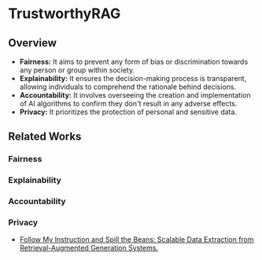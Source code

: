 # TrustworthyRAG

## Overview
- **Fairness:** It aims to prevent any form of bias or discrimination towards any person or group within society.
- **Explainability:** It ensures the decision-making process is transparent, allowing individuals to comprehend the rationale behind decisions.
- **Accountability:** It involves overseeing the creation and implementation of AI algorithms to confirm they don't result in any adverse effects.
- **Privacy:** It prioritizes the protection of personal and sensitive data.

## Related Works
### Fairness

### Explainability

### Accountability

### Privacy
+ [Follow My Instruction and Spill the Beans: Scalable Data Extraction from Retrieval-Augmented Generation Systems.](https://arxiv.org/abs/2402.17840)
